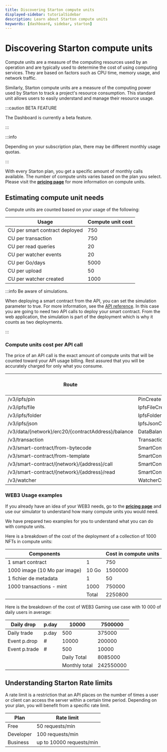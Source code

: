 ```yaml
---
title: Discovering Starton compute units
displayed-sidebar: tutorialSidebar
description: Learn about Starton compute units
keywords: [dashboard, sidebar, starton]
---
```


# Discovering Starton compute units

Compute units are a measure of the computing resources used by an operation and are typically used to determine the cost of using computing services. They are based on factors such as CPU time, memory usage, and network traffic.

Similarly, Starton compute units are a measure of the computing power used by Starton to track a project's resource consumption. This standard unit allows users to easily understand and manage their resource usage.

:::caution BETA FEATURE

The Dashboard is currently a beta feature.

:::


:::info

Depending on your subscription plan, there may be different monthly usage quotas.

:::

With every Starton plan, you get a specific amount of monthly calls available. The number of compute units varies based on the plan you select. Please visit the **[pricing page](https://www.starton.com/)** for more information on compute units.


## Estimating compute unit needs

Compute units are counted based on your usage of the following:

| Usage                          | Compute unit cost |
|--------------------------------|-------------------|
| CU per smart contract deployed | 750               |
| CU per transaction             | 750               |
| CU per read queries            | 20                |
| CU per watcher events          | 20                |
| CU per Go/days                 | 5000              |
| CU per upload                  | 50                |
| CU per watcher created         | 1000              |

:::info Be aware of simulations.

When deploying a smart contract from the API, you can set the simulation parameter to true. For more information, see the [API reference](https://docs.starton.com/api-reference). In this case you are going to need two API calls to deploy your smart contract. From the web application, the simulation is part of the deployment which is why it counts as two deployments.

:::

### Compute units cost per API call

The price of an API call is the exact amount of compute units that will be counted toward your API usage billing. Rest assured that you will be accurately charged for only what you consume.

| Route  | Operation | Cost in compute units |
| --- | --- | --- |
| /v3/ipfs/pin | PinCreate | 50 |
| /v3/ipfs/file | IpfsFileCreate | 50 |
| /v3/ipfs/folder | IpfsFolderCreate | 50 |
| /v3/ipfs/json | IpfsJsonCreate | 50 |
| /v3/data/{network}/erc20/{contractAddress}/balance | DataBalanceERC20 | 20 |
| /v3/transaction | TransactionCreate | 750 |
| /v3/smart-contract/from-bytecode | SmartContractCreateFromBytecode | 750 |
| /v3/smart-contract/from-template | SmartContractCreateFromTemplate | 750 |
| /v3/smart-contract/{network}/{address}/call | SmartContractCall | 750 |
| /v3/smart-contract/{network}/{address}/read | SmartContractRead | 20 |
| /v3/watcher | WatcherCreateOne | 1000 |

### WEB3 Usage examples 

If you already have an idea of your WEB3 needs, go to the **[pricing page](https://www.starton.com/)** and use our simulator to understand how many compute units you would need.

We have prepared two examples for you to understand what you can do with compute units.

Here is a breakdown of the cost of the deployment of a collection of 1000 NFTs in compute units:

| Components  |  | Cost in compute units |
| --- | --- |-------------------|
| 1 smart contract | 1 | 750               |
| 1000 image (10 Mo par image) | 10 Go | 1500000           |
| 1 fichier de metadata | 1 | 50                |
| 1000 transactions - mint | 1000 | 750000            |
|  | Total | 2250800           |

Here is the breakdown of the cost of WEB3 Gaming use case with 10 000 of daily users in average:

| Daily drop | p.day | 10000 | 7500000 |
| --- | --- | --- | --- |
| Daily trade | p.day | 500 | 375000 |
| Event p.drop | # | 10000 | 200000 |
| Event p.trade | # | 500 | 10000 |
|  |  | Daily Total | 8085000 |
|  |  | Monthly total | 242550000 |


## Understanding Starton Rate limits

A rate limit is a restriction that an API places on the number of times a user or client can access the server within a certain time period. Depending on your plan, you will benefit from a specific rate limit.

| Plan      | Rate limit               |
|-----------|--------------------------|
| Free      | 50 requests/min          |
| Developer | 100 requests/min         |
| Business  | up to 10000 requests/min |

